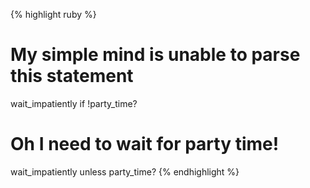 {% highlight ruby %}
# My simple mind is unable to parse this statement
wait_impatiently if !party_time?

# Oh I need to wait for party time!
wait_impatiently unless party_time?
{% endhighlight %}
